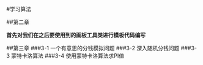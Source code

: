 #学习算法

##第二章

**首先对我们在之后要使用到的画板工具类进行模板代码编写**

##第三章
###3-1 一个有意思的分钱模拟问题
###3-2 深入随机分钱问题
###3-3 蒙特卡洛算法
###3-4  使用蒙特卡洛算法求PI值